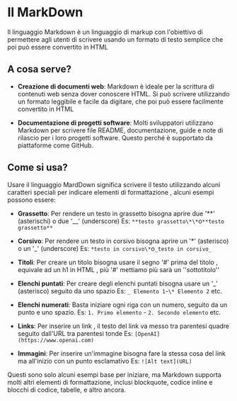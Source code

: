 <!-- @format -->

# Il MarkDown

Il linguaggio Markdown è un linguaggio di markup con l'obiettivo di permettere agli utenti di scrivere usando un formato di testo semplice che poi può essere convertito in HTML

## A cosa serve?

- **Creazione di documenti web**: Markdown è ideale per la scrittura di contenuti web senza dover conoscere HTML. Si può scrivere utilizzando un formato leggibile e facile da digitare, che poi può essere facilmente convertito in HTML

- **Documentazione di progetti software**: Molti sviluppatori utilizzano Markdown per scrivere file README, documentazione, guide e note di rilascio per i loro progetti software. Questo perché è supportato da piattaforme come GitHub.

## Come si usa?

Usare il linguaggio MardDown significa scrivere il testo utilizzando alcuni caratteri speciali per indicare elementi di formattazione , alcuni esempi possono essere:

- **Grassetto**: Per rendere un testo in grassetto bisogna aprire due '**' (asterischi) o due '\_\_' (underscore) Es: `**testo grassetto\*\*`o`**testo grassetto**`

- **Corsivo**: Per rendere un testo in corsivo bisogna aprire un '*' (asterisco) o un '\_' (underscore) Es: `*testo in corsivo\*`o`_testo in corsivo_`

- **Titoli**: Per creare un titolo bisogna usare il segno '#' prima del titolo , equivale ad un h1 in HTML , più '#' mettiamo più sarà un ''sottotitolo''

- **Elenchi puntati**: Per creare degli elenchi puntati bisogna usare un '_' (asterisco) seguito da uno spazio Es: `_ Elemento 1`-`\* Elemento 2` etc.

- **Elenchi numerati**: Basta iniziare ogni riga con un numero, seguito da un punto e uno spazio. Es: `1. Primo elemento` - `2. Secondo elemento` etc.

- **Links**: Per inserire un link , il testo del link va messo tra parentesi quadre seguito dall'URL tra parentesi tonde Es: `[OpenAI](https://www.openai.com)`

- **Immagini**: Per inserire un'immagine bisogna fare la stessa cosa del link ma all'inizio con un punto esclamativo Es: `![Alt text](URL)`

Questi sono solo alcuni esempi base per iniziare, ma Markdown supporta molti altri elementi di formattazione, inclusi blockquote, codice inline e blocchi di codice, tabelle, e altro ancora.
